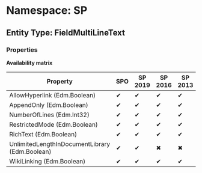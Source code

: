 # Namespace: SP

## Entity Type: FieldMultiLineText

### Properties

**Availability matrix**

Property | SPO | SP 2019 | SP 2016 | SP 2013
----------|-----|---------|---------|--------
AllowHyperlink (Edm.Boolean) | ✔ | ✔ | ✔ | ✔
AppendOnly (Edm.Boolean) | ✔ | ✔ | ✔ | ✔
NumberOfLines (Edm.Int32) | ✔ | ✔ | ✔ | ✔
RestrictedMode (Edm.Boolean) | ✔ | ✔ | ✔ | ✔
RichText (Edm.Boolean) | ✔ | ✔ | ✔ | ✔
UnlimitedLengthInDocumentLibrary (Edm.Boolean) | ✔ | ✔ | ✖ | ✖
WikiLinking (Edm.Boolean) | ✔ | ✔ | ✔ | ✔

